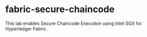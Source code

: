 # fabric-secure-chaincode
This lab enables Secure Chaincode Execution using Intel SGX for Hyperledger Fabric.
